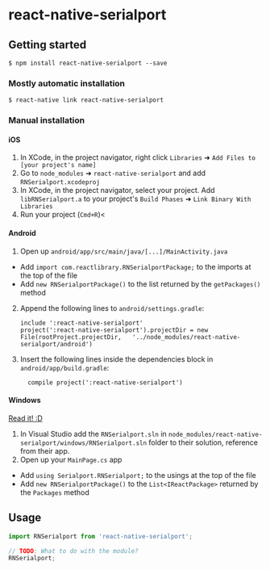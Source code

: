 
# react-native-serialport

## Getting started

`$ npm install react-native-serialport --save`

### Mostly automatic installation

`$ react-native link react-native-serialport`

### Manual installation


#### iOS

1. In XCode, in the project navigator, right click `Libraries` ➜ `Add Files to [your project's name]`
2. Go to `node_modules` ➜ `react-native-serialport` and add `RNSerialport.xcodeproj`
3. In XCode, in the project navigator, select your project. Add `libRNSerialport.a` to your project's `Build Phases` ➜ `Link Binary With Libraries`
4. Run your project (`Cmd+R`)<

#### Android

1. Open up `android/app/src/main/java/[...]/MainActivity.java`
  - Add `import com.reactlibrary.RNSerialportPackage;` to the imports at the top of the file
  - Add `new RNSerialportPackage()` to the list returned by the `getPackages()` method
2. Append the following lines to `android/settings.gradle`:
  	```
  	include ':react-native-serialport'
  	project(':react-native-serialport').projectDir = new File(rootProject.projectDir, 	'../node_modules/react-native-serialport/android')
  	```
3. Insert the following lines inside the dependencies block in `android/app/build.gradle`:
  	```
      compile project(':react-native-serialport')
  	```

#### Windows
[Read it! :D](https://github.com/ReactWindows/react-native)

1. In Visual Studio add the `RNSerialport.sln` in `node_modules/react-native-serialport/windows/RNSerialport.sln` folder to their solution, reference from their app.
2. Open up your `MainPage.cs` app
  - Add `using Serialport.RNSerialport;` to the usings at the top of the file
  - Add `new RNSerialportPackage()` to the `List<IReactPackage>` returned by the `Packages` method


## Usage
```javascript
import RNSerialport from 'react-native-serialport';

// TODO: What to do with the module?
RNSerialport;
```
  